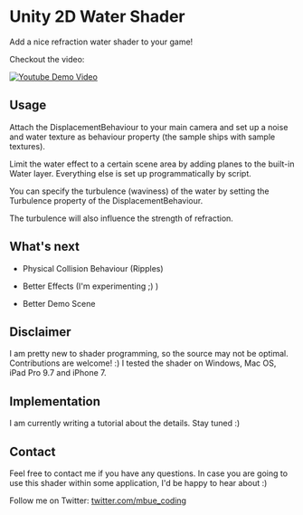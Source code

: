 # Unity 2D Water Shader

Add a nice refraction water shader to your game!

Checkout the video:

[![Youtube Demo Video](https://img.youtube.com/vi/M-sK7hOlYnE/1.jpg)](https://www.youtube.com/watch?v=M-sK7hOlYnE)


## Usage

Attach the DisplacementBehaviour to your main camera and set up a noise and water texture as behaviour property (the sample ships with sample textures).

Limit the water effect to a certain scene area by adding planes to the built-in Water layer.
Everything else is set up programmatically by script.

You can specify the turbulence (waviness) of the water by setting the Turbulence property of the DisplacementBehaviour.

The turbulence will also influence the strength of refraction.


## What's next

* Physical Collision Behaviour (Ripples)

* Better Effects (I'm experimenting ;) )

* Better Demo Scene


## Disclaimer

I am pretty new to shader programming, so the source may not be optimal. Contributions are welcome! :)
I tested the shader on Windows, Mac OS, iPad Pro 9.7 and iPhone 7.


## Implementation

I am currently writing a tutorial about the details. Stay tuned :)


## Contact

Feel free to contact me if you have any questions. In case you are going to use this shader within some application, I'd be happy to hear about :)

Follow me on Twitter: 
[twitter.com/mbue_coding](https://twitter.com/mbue_coding)
